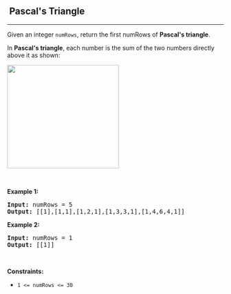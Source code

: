 <h2>  Pascal's Triangle</h2><hr><div style="user-select: auto;"><p style="user-select: auto;">Given an integer <code style="user-select: auto;">numRows</code>, return the first numRows of <strong style="user-select: auto;">Pascal's triangle</strong>.</p>

<p style="user-select: auto;">In <strong style="user-select: auto;">Pascal's triangle</strong>, each number is the sum of the two numbers directly above it as shown:</p>
<img alt="" src="https://upload.wikimedia.org/wikipedia/commons/0/0d/PascalTriangleAnimated2.gif" style="height: 240px; width: 260px; user-select: auto;">
<p style="user-select: auto;">&nbsp;</p>
<p style="user-select: auto;"><strong style="user-select: auto;">Example 1:</strong></p>
<pre style="user-select: auto;"><strong style="user-select: auto;">Input:</strong> numRows = 5
<strong style="user-select: auto;">Output:</strong> [[1],[1,1],[1,2,1],[1,3,3,1],[1,4,6,4,1]]
</pre><p style="user-select: auto;"><strong style="user-select: auto;">Example 2:</strong></p>
<pre style="user-select: auto;"><strong style="user-select: auto;">Input:</strong> numRows = 1
<strong style="user-select: auto;">Output:</strong> [[1]]
</pre>
<p style="user-select: auto;">&nbsp;</p>
<p style="user-select: auto;"><strong style="user-select: auto;">Constraints:</strong></p>

<ul style="user-select: auto;">
	<li style="user-select: auto;"><code style="user-select: auto;">1 &lt;= numRows &lt;= 30</code></li>
</ul>
</div>